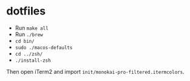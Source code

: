 # dotfiles

 - Run `make all`
 - Run `./brew`
 - `cd bin/`
 - `sudo ./macos-defaults`
 - `cd ../zsh/`
 - `./install-zsh`
 
 Then open iTerm2 and import `init/monokai-pro-filtered.itermcolors`.
 
